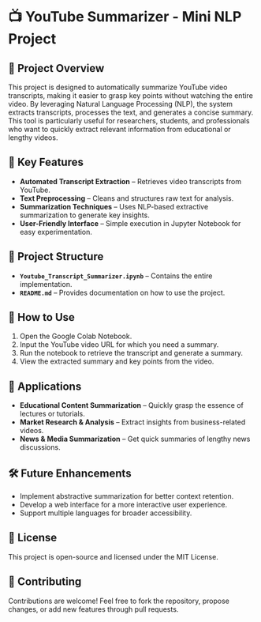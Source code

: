 # 📺 YouTube Summarizer - Mini NLP Project  

## 📌 Project Overview  
This project is designed to automatically summarize YouTube video transcripts, making it easier to grasp key points without watching the entire video. By leveraging Natural Language Processing (NLP), the system extracts transcripts, processes the text, and generates a concise summary. This tool is particularly useful for researchers, students, and professionals who want to quickly extract relevant information from educational or lengthy videos.  

## 🔧 Key Features  
- **Automated Transcript Extraction** – Retrieves video transcripts from YouTube.  
- **Text Preprocessing** – Cleans and structures raw text for analysis.  
- **Summarization Techniques** – Uses NLP-based extractive summarization to generate key insights.  
- **User-Friendly Interface** – Simple execution in Jupyter Notebook for easy experimentation.  

## 📂 Project Structure  
- **`Youtube_Transcript_Summarizer.ipynb`** – Contains the entire implementation.  
- **`README.md`** – Provides documentation on how to use the project.  

## 🚀 How to Use  
1. Open the Google Colab Notebook.  
2. Input the YouTube video URL for which you need a summary.  
3. Run the notebook to retrieve the transcript and generate a summary.  
4. View the extracted summary and key points from the video.  

## 🎯 Applications  
- **Educational Content Summarization** – Quickly grasp the essence of lectures or tutorials.  
- **Market Research & Analysis** – Extract insights from business-related videos.  
- **News & Media Summarization** – Get quick summaries of lengthy news discussions.  

## 🛠 Future Enhancements  
- Implement abstractive summarization for better context retention.  
- Develop a web interface for a more interactive user experience.  
- Support multiple languages for broader accessibility.  

## 📜 License  
This project is open-source and licensed under the MIT License.  

## 🤝 Contributing  
Contributions are welcome! Feel free to fork the repository, propose changes, or add new features through pull requests.
